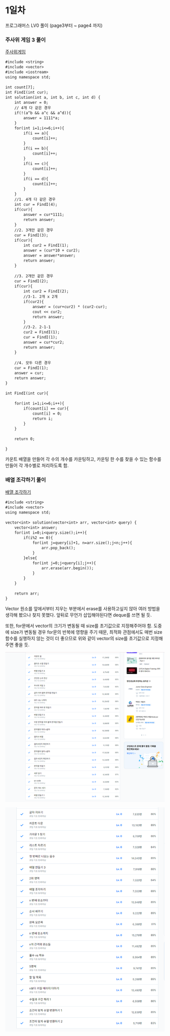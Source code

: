 # 1일차

프로그래머스 LV0 풀이 (page3부터 ~ page4 까지)

### 주사위 게임 3 풀이
[주사위게임](https://school.programmers.co.kr/learn/courses/30/lessons/181916)
```
#include <string>
#include <vector>
#include <iostream>
using namespace std;

int count[7];
int FindI(int cur);
int solution(int a, int b, int c, int d) {
    int answer = 0;
    // 4개 다 같은 경우
    if(!(a^b && a^c && a^d)){
        answer = 1111*a;
    }
    for(int i=1;i<=6;i++){
        if(i == a){
            count[i]++;
        }
        if(i == b){
            count[i]++;
        }
        if(i == c){
            count[i]++;
        }
        if(i == d){
            count[i]++;
        }
    }
    //1. 4개 다 같은 경우
    int cur = FindI(4);
    if(cur){
        answer = cur*1111;
        return answer;
    }
    //2. 3개만 같은 경우
    cur = FindI(3);
    if(cur){
        int cur2 = FindI(1);
        answer = (cur*10 + cur2);
        answer = answer*answer;
        return answer;
    }
    
    //3. 2개만 같은 경우
    cur = FindI(2);
    if(cur){
        int cur2 = FindI(2);
        //3-1. 2개 x 2개
        if(cur2){
            answer = (cur+cur2) * (cur2-cur);
            cout << cur2;
            return answer;
        }
        //3-2. 2-1-1
        cur2 = FindI(1);
        cur = FindI(1);
        answer = cur*cur2;
        return answer;
    }
    
    //4. 모두 다른 경우
    cur = FindI(1);
    answer = cur;
    return answer;
}

int FindI(int cur){
    
    for(int i=1;i<=6;i++){
        if(count[i] == cur){
            count[i] = 0;
            return i;
        }
    }
    
    return 0;
    
}
```

카운트 배열을 만들어 각 수의 개수를 카운팅하고, 카운팅 한 수를 찾을 수 있는 함수를 만들어 각 개수별로 처리하도록 함.

### 배열 조각하기 풀이
[배열 조각하기](https://school.programmers.co.kr/learn/courses/30/lessons/181893#)

```
#include <string>
#include <vector>
using namespace std;

vector<int> solution(vector<int> arr, vector<int> query) {
    vector<int> answer;
    for(int i=0;i<query.size();i++){
        if(i%2 == 0){
            for(int j=query[i]+1, n=arr.size();j<n;j++){
                arr.pop_back();
            }
        }else{
            for(int j=0;j<query[i];j++){
                arr.erase(arr.begin());
            }
        }
    }
    
    return arr;
}
```
Vector 원소를 앞에서부터 지우는 부분에서 erase를 사용하고싶지 않아 여러 방법을 생각해 봤으나 찾지 못했다. 앞뒤로 무언가 삽입해야된다면 deque를 쓰면 될 듯.

또한, for문에서 vector의 크기가 변동될 때 size를 초기값으로 지정해주어야 함. 도중에 size가 변동될 경우 for문의 반복에 영향을 주기 때문, 최적화 관점에서도 매번 size 함수를 실행하지 않는 것이 더 좋으므로 위와 같이 vector의 size를 초기값으로 지정해 주면 좋을 듯.

![3page](images/1.png)

![4page](images/2.png)